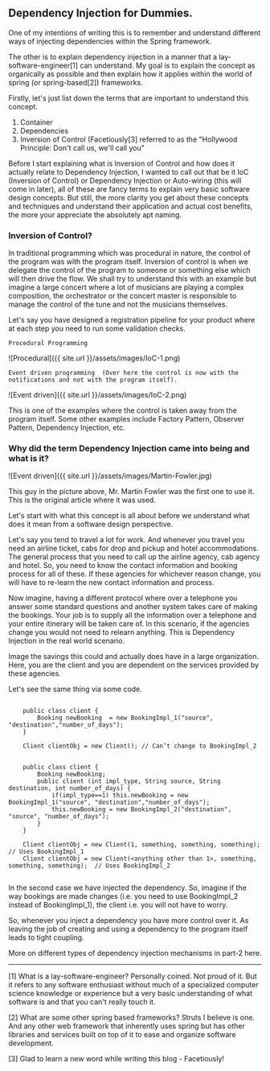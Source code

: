 ## Dependency Injection for Dummies.

One of my intentions of writing this is to remember and understand different ways of injecting dependencies within the Spring framework.

The other is to explain dependency injection in a manner that a lay-software-engineer[1] can understand. My goal is to explain the concept as organically as possible and then explain how it applies within the world of spring (or spring-based[2]) frameworks. 

Firstly, let's just list down the terms that are important to understand this concept. 
1. Container 
2. Dependencies 
3. Inversion of Control (Facetiously[3] referred to as the "Hollywood Principle: Don't call us, we'll call you"

Before I start explaining what is Inversion of Control and how does it actually relate to Dependency Injection, I wanted to call out that be it IoC (Inversion of Control) or Dependency Injection or Auto-wiring (this will come in later), all of these are fancy terms to explain very basic software design concepts. But still, the more clarity you get about these concepts and techniques and understand their application and actual cost benefits, the more your appreciate the absolutely apt naming.

### Inversion of Control?
In traditional programming which was procedural in nature, the control of the program was with the program itself. Inversion of control is when we delegate the control of the program to someone or something else which will then drive the flow. We shall try to understand this with an example but imagine a large concert where a lot of musicians are playing a complex composition, the orchestrator or the concert master is responsible to manage the control of the tune and not the musicians themselves.

Let's say you have designed a registration pipeline for your product where at each step you need to run some validation checks.

	Procedural Programming
	
![Procedural]({{ site.url }}/assets/images/IoC-1.png)

	Event driven programming  (Over here the control is now with the notifications and not with the program itself).
	
![Event driven]({{ site.url }}/assets/images/IoC-2.png)
	
This is one of the examples where the control is taken away from the program itself. Some other examples include Factory Pattern, Observer Pattern, Dependency Injection, etc.

### Why did the term Dependency Injection came into being and what is it?

![Event driven]({{ site.url }}/assets/images/Martin-Fowler.jpg)

This guy in the picture above, Mr. Martin Fowler was the first one to use it. This is the original article where it was used.

Let's start with what this concept is all about before we understand what does it mean from a software design perspective.

Let's say you tend to travel a lot for work. And whenever you travel you need an airline ticket, cabs for drop and pickup and hotel accommodations. The general process that you need to call up the airline agency, cab agency and hotel. So, you need to know the contact information and booking process for all of these. If these agencies for whichever reason change, you will have to re-learn the new contact information and process.

Now imagine, having a different protocol where over a telephone you answer some standard questions and another system takes care of making the bookings. Your job is to supply all the information over a telephone and your entire itinerary will be taken care of. In this scenario, if the agencies change you would not need to relearn anything. This is Dependency Injection in the real world scenario.

Image the savings this could and actually does have in a large organization. Here, you are the client and you are dependent on the services provided by these agencies.

Let's see the same thing via some code.

~~~~

	public class client { 
		Booking newBooking  = new BookingImpl_1("source", "destination","number_of_days");
	}  

	Client clientObj = new Client(); // Can’t change to BookingImpl_2

~~~~
	
~~~~

	public class client {
		Booking newBooking;
		public client (int impl_type, String source, String destination, int number_of_days) {
			if(impl_type==1) this.newBooking = new BookingImpl_1("source", "destination","number_of_days");
			this.newBooking = new BookingImpl_2("destination", "source", "number_of_days");
		}
	}
	
	Client clientObj = new Client(1, something, something, something);  // Uses BookingImpl_1
	Client clientObj = new Client(<anything other than 1>, something, something, something);  // Uses BookingImpl_2
	
~~~~

In the second case we have injected the dependency. So, imagine if the way bookings are made changes (i.e. you need to use BookingImpl_2 instead of BookingImpl_1), the client i.e. you will not have to worry. 

So, whenever you inject a dependency you have more control over it. As leaving the job of creating and using a dependency to the program itself leads to tight coupling.

More on different types of dependency injection mechanisms in part-2 here.

____________________________________________________________________________________

[1] What is a lay-software-engineer? Personally coined. Not proud of it. But it refers to any software enthusiast without much of a specialized computer science knowledge or experience but a very basic understanding of what software is and that you can't really touch it. 

[2] What are some other spring based frameworks? Struts I believe is one. And any other web framework that inherently uses spring but has other libraries and services built on top of it to ease and organize software development.

[3] Glad to learn a new word while writing this blog - Facetiously!
